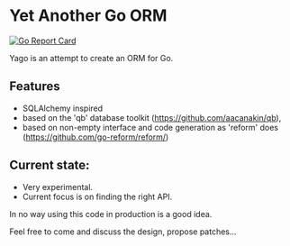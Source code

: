 # Yet Another Go ORM

[![Go Report Card](https://goreportcard.com/badge/github.com/orus-io/yago)](https://goreportcard.com/report/github.com/orus-io/yago)

Yago is an attempt to create an ORM for Go.

## Features

- SQLAlchemy inspired
- based on the 'qb' database toolkit (https://github.com/aacanakin/qb),
- based on non-empty interface and code generation as 'reform' does
  (https://github.com/go-reform/reform/)

## Current state:

- Very experimental.
- Current focus is on finding the right API.

In no way using this code in production is a good idea.

Feel free to come and discuss the design, propose patches...
